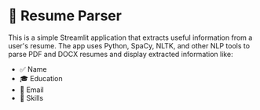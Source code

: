 # 📄 Resume Parser

This is a simple Streamlit application that extracts useful information from a user's resume. The app uses Python, SpaCy, NLTK, and other NLP tools to parse PDF and DOCX resumes and display extracted information like:

- ✅ Name  
- 🎓 Education  
- 📧 Email  
- 💼 Skills 
